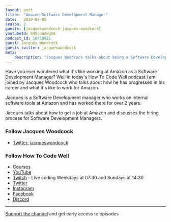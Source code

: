 ```yaml
---
layout: post
title:  "Amazon Software Development Manager"
date:   2019-07-05
season: 2
guests: [jacqueswoodcock-jacques-woodcock]
youtubeId: m4SsnGAwgSA
podcast_id: 10418921
guest: Jacques Woodcock
guests_twitter: jacqueswoodcock
meta:
    description: "Jacques Woodcock talks about being a Software Development Manager at Amazon on the How To Code Well Podcast"
---
```


Have you ever wondered what it's like working at Amazon as a Software Development Manager? Well in today's How To Code Well podcast I am joined by Jacques Woodcock who talks about how he has progressed in his career and what it's like to work for Amazon.

Jacques is a Software Development manager who works on internal software tools at Amazon and has worked there for over 2 years.

Jacques talks about how to get a job at Amazon and discusses the hiring process for Software Development Managers.

### Follow Jacques Woodcock
- [Twitter: jacqueswoodcock](https://twitter.com/jacqueswoodcock)

### Follow How To Code Well
- [Courses](http://howtocodewell.net)
- [YouTube](http://youtube.com/howtocodewell)
- [Twitch](http://twitch.tv/howtocodewell) - Live coding Weekdays at 07:30 and Sundays at 14:30
- [Twitter](https://twitter.com/howtocodewell)
- [Instagram](http://instagram.com/howtocodewell/)
- [Facebook](http://facebook.com/howtocodewell/)
- [Discord](http://howtocodewell.net/discord)

-------------------------------

[Support the channel](https://www.patreon.com/howToCodeWell) and get early access to episodes
